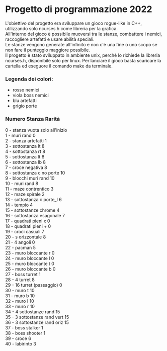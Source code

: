 # Progetto di programmazione 2022

L'obiettivo del progetto era sviluppare un gioco rogue-like in C++, utilizzando solo ncurses.h come libreria per la grafica.    
All'interno del gioco è possibile muoversi tra le stanze, combattere i nemici, raccogliere artefatti e usare abilità speciali.   
Le stanze vengono generate all'infinito e non c'è una fine o uno scopo se non fare il punteggio maggiore possibile.   
Il progetto è stato sviluppato in ambiente unix, perché lo richiede la libreria ncurses.h, disponibile solo per linux.
Per lanciare il gioco basta scaricare la cartella ed eseguore il comando make da terminale.  



    
  
   
  
### Legenda dei colori:  
- rosso nemici
- viola boss nemici
- blu artefatti  
- grigio porte  

### Numero  Stanza              Rarità        
0   - stanza vuota      solo all'inizio        
1   - muri rand               0        
2   - stanza artefatti        1        
3   - sottostanza lt          8        
4   - sottostanza rt          8        
5   - sottostanza lt          8        
6   - sottostanza lb          8        
7   - croce negativa          8        
8   - sottostanza c no porte  10        
9   - blocchi muri rand       10        
10  - muri rand               8        
11  - maze contrentico        3                  
12  - maze spirale            2        
13  - sottostanza c porte_l   6        
14  - tempio                  4        
15  - sottostanze chrome      4        
16  - sottostanza esagonale   7        
17  - quadrati pieni  x       0        
18  - quadrati pieni  +       0        
19  - croci casuali           7        
20  - s orizzontale           8        
21  - 4 angoli                0        
22  - pacman                  5        
23  - muro bloccante r        0        
24  - muro bloccante l        0        
25  - muro bloccante t        0        
26  - muro bloccante b        0        
27  - boss turret             1        
28  - 4 turret                8        
29  - 16 turret (passaggio)   0        
30  - muro t                  10        
31  - muro b                  10        
32  - muro l                  10        
33  - muro r                  10        
34  - 4 sottostanze rand      15        
35  - 3 sottostanze rand vert 15        
36  - 3 sottostanze rand oriz 15        
37  - boss stalker            1        
38  - boss shooter            1        
39  - croce                   6        
40  - labirinto               3          
